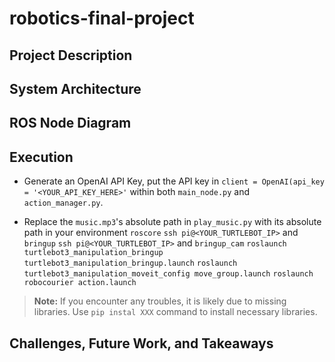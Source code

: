 # robotics-final-project

## Project Description

## System Architecture

## ROS Node Diagram

## Execution
- Generate an OpenAI API Key, put the API key in `client = OpenAI(api_key = '<YOUR_API_KEY_HERE>'` within both `main_node.py` and `action_manager.py`.

- Replace the `music.mp3`'s absolute path in `play_music.py` with its absolute path in your environment
`roscore`
`ssh pi@<YOUR_TURTLEBOT_IP>` and `bringup`
`ssh pi@<YOUR_TURTLEBOT_IP>` and `bringup_cam`
`roslaunch turtlebot3_manipulation_bringup turtlebot3_manipulation_bringup.launch`
`roslaunch turtlebot3_manipulation_moveit_config move_group.launch`
`roslaunch robocourier action.launch`

> **Note:** If you encounter any troubles, it is likely due to missing libraries. Use  `pip instal XXX` command to install necessary libraries.

## Challenges, Future Work, and Takeaways
